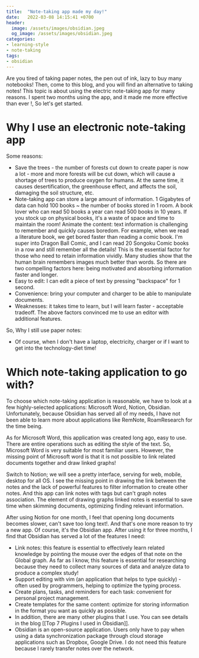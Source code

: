 ```yaml
---
title:  "Note-taking app made my day!"
date:   2022-03-08 14:15:41 +0700
header:
  image: /assets/images/obsidian.jpeg
  og_image: /assets/images/obsidian.jpeg
categories: 
- learning-style 
- note-taking 
tags:
- obsidian
---
```

Are you tired of taking paper notes, the pen out of ink, lazy to buy many notebooks! Then, come to this blog, and you will find an alternative to taking notes!
This topic is about using the electric note-taking app for many reasons. I spent two months using the app, and it made me more effective than ever !, So let's get started.

# Why I use an electronic note-taking app
Some reasons:
- Save the trees - the number of forests cut down to create paper is now a lot - more and more forests will be cut down, which will cause a shortage of trees to produce oxygen for humans. At the same time, it causes desertification, the greenhouse effect, and affects the soil, damaging the soil structure, etc.
- Note-taking app can store a large amount of information. 1 Gigabytes of data can hold 100 books ~ the number of books stored in 1 room. A book lover who can read 50 books a year can read 500 books in 10 years. If you stock up on physical books, it's a waste of space and time to maintain the room!
Animate the content: text information is challenging to remember and quickly causes boredom. For example, when we read a literature book, we get bored faster than reading a comic book. I'm super into Dragon Ball Comic, and I can read 20 Songoku Comic books in a row and still remember all the details! This is the essential factor for those who need to retain information vividly. Many studies show that the human brain remembers images much better than words. So there are two compelling factors here: being motivated and absorbing information faster and longer.
- Easy to edit: I can edit a piece of text by pressing "backspace" for 1 second.
- Convenience: bring your computer and charger to be able to manipulate documents.
- Weaknesses: it takes time to learn, but I will learn faster - acceptable tradeoff.
The above factors convinced me to use an editor with additional features.

So, Why I still use paper notes: 
- Of course, when I don't have a laptop, electricity, charger or if I want to get into the technology-diet time!

# Which note-taking application to go with?
To choose which note-taking application is reasonable, we have to look at a few highly-selected applications: Microsoft Word, Notion, Obsidian. Unfortunately, because Obsidian has served all of my needs, I have not been able to learn more about applications like RemNote, RoamResearch for the time being.

As for Microsoft Word, this application was created long ago, easy to use. There are entire operations such as editing the style of the text. So, Microsoft Word is very suitable for most familiar users. However, the missing point of Microsoft word is that it is not possible to link related documents together and draw linked graphs!

Switch to Notion; we will see a pretty interface, serving for web, mobile, desktop for all OS.
I see the missing point in drawing the link between the notes and the lack of powerful features to filter information to create other notes. And this app can link notes with tags but can't graph notes association. The element of drawing graphs linked notes is essential to save time when skimming documents, optimizing finding relevant information.

After using Notion for one month, I feel that opening long documents becomes slower, can't save too long text!. And that's one more reason to try a new app. Of course, it's the Obsidian app.
After using it for three months, I find that Obsidian has served a lot of the features I need:
- Link notes: this feature is essential to effectively learn related knowledge by pointing the mouse over the edges of that note on the Global graph. As far as I know, this feature is essential for researching because they need to collect many sources of data and analyze data to produce a complex study!
- Support editing with vim (an application that helps to type quickly) - often used by programmers, helping to optimize the typing process.
- Create plans, tasks, and reminders for each task: convenient for personal project management.
- Create templates for the same content: optimize for storing information in the format you want as quickly as possible.
- In addition, there are many other plugins that I use. You can see details in the blog [[Top 7 Plugins I used in Obsidian]].
- Obsidian is an open-source application. Users only have to pay when using a data synchronization package through cloud storage applications such as Dropbox, Google Drive. I do not need this feature because I rarely transfer notes over the network.
